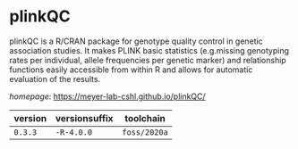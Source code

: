 # plinkQC

plinkQC is a R/CRAN package for genotype quality control in genetic association studies.  It makes PLINK basic statistics (e.g.missing genotyping rates per individual, allele frequencies per genetic  marker) and relationship functions easily accessible from within R and allows for automatic evaluation of the  results.

*homepage*: <https://meyer-lab-cshl.github.io/plinkQC/>

version | versionsuffix | toolchain
--------|---------------|----------
``0.3.3`` | ``-R-4.0.0`` | ``foss/2020a``
